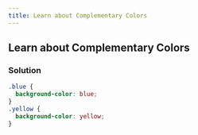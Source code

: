 ```yaml
---
title: Learn about Complementary Colors
---
```

## Learn about Complementary Colors

### Solution

```css
.blue {
  background-color: blue;
}
.yellow {
  background-color: yellow;
}
```
